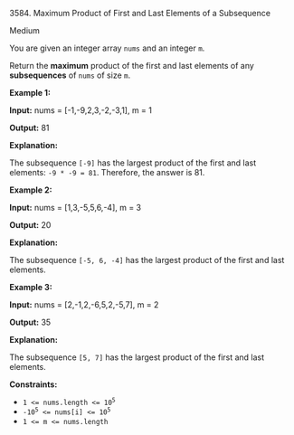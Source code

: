 3584\. Maximum Product of First and Last Elements of a Subsequence

Medium

You are given an integer array `nums` and an integer `m`.

Return the **maximum** product of the first and last elements of any ****subsequences**** of `nums` of size `m`.

**Example 1:**

**Input:** nums = [-1,-9,2,3,-2,-3,1], m = 1

**Output:** 81

**Explanation:**

The subsequence `[-9]` has the largest product of the first and last elements: `-9 * -9 = 81`. Therefore, the answer is 81.

**Example 2:**

**Input:** nums = [1,3,-5,5,6,-4], m = 3

**Output:** 20

**Explanation:**

The subsequence `[-5, 6, -4]` has the largest product of the first and last elements.

**Example 3:**

**Input:** nums = [2,-1,2,-6,5,2,-5,7], m = 2

**Output:** 35

**Explanation:**

The subsequence `[5, 7]` has the largest product of the first and last elements.

**Constraints:**

*   <code>1 <= nums.length <= 10<sup>5</sup></code>
*   <code>-10<sup>5</sup> <= nums[i] <= 10<sup>5</sup></code>
*   `1 <= m <= nums.length`